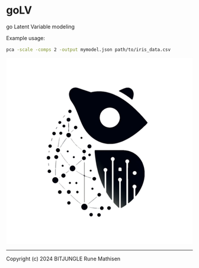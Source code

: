 # goLV
go Latent Variable modeling

Example usage:

```sh 
pca -scale -comps 2 -output mymodel.json path/to/iris_data.csv
```

![goLV](img/golv-logo-white-bg.webp)

--- 
Copyright (c) 2024 BITJUNGLE Rune Mathisen 
